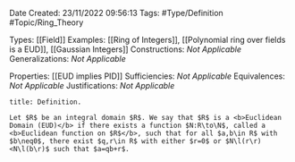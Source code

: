 <div class="topSpace"></div>

Date Created: 23/11/2022 09:56:13
Tags: #Type/Definition #Topic/Ring_Theory

Types: [[Field]]
Examples: [[Ring of Integers]], [[Polynomial ring over fields is a EUD]], [[Gaussian Integers]]
Constructions: <i>Not Applicable</i>
Generalizations: <i>Not Applicable</i>

Properties: [[EUD implies PID]]
Sufficiencies: <i>Not Applicable</i>
Equivalences: <i>Not Applicable</i>
Justifications: <i>Not Applicable</i>

``` ad-Definition
title: Definition.

Let $R$ be an integral domain $R$. We say that $R$ is a <b>Euclidean Domain (EUD)</b> if there exists a function $N:R\to\N$, called a <b>Euclidean function on $R$</b>, such that for all $a,b\in R$ with $b\neq0$, there exist $q,r\in R$ with either $r=0$ or $N\l(r\r)<N\l(b\r)$ such that $a=qb+r$.

```
